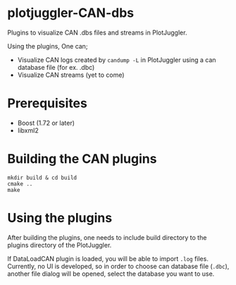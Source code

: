 # plotjuggler-CAN-dbs
Plugins to visualize CAN .dbs files and streams in PlotJuggler.

Using the plugins, One can;
  * Visualize CAN logs created by `candump -L` in PlotJuggler using a can database file (for ex. .dbc)
  * Visualize CAN streams (yet to come)

# Prerequisites
  * Boost (1.72 or later)
  * libxml2

# Building the CAN plugins

```
mkdir build & cd build
cmake ..
make

```

# Using the plugins

After building the plugins, one needs to include build directory to the plugins directory of the PlotJuggler.

If DataLoadCAN plugin is loaded, you will be able to import `.log` files. Currently, no UI is developed, so in order to choose can database file (`.dbc`), another file dialog will be opened, select the database you want to use.
